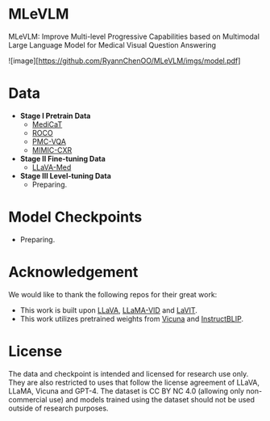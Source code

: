 # MLeVLM
MLeVLM: Improve Multi-level Progressive Capabilities based on Multimodal Large Language Model for Medical Visual Question Answering

![image][https://github.com/RyannChenOO/MLeVLM/imgs/model.pdf]

# Data

- **Stage I Pretrain Data** 
    - [MediCaT](https://github.com/allenai/medicat)
    - [ROCO](https://github.com/razorx89/roco-dataset)
    - [PMC-VQA](https://github.com/xiaoman-zhang/PMC-VQA)
    - [MIMIC-CXR](https://www.physionet.org/content/mimic-cxr/2.0.0/)
- **Stage II Fine-tuning Data**
    - [LLaVA-Med](https://github.com/microsoft/LLaVA-Med)
- **Stage III Level-tuning Data**
    - Preparing.

# Model Checkpoints

- Preparing.

# Acknowledgement

We would like to thank the following repos for their great work:

- This work is built upon [LLaVA](https://github.com/haotian-liu/LLaVA), [LLaMA-VID](https://github.com/dvlab-research/LLaMA-VID) and [LaVIT](https://github.com/jy0205/LaVIT).
- This work utilizes pretrained weights from [Vicuna](https://github.com/lm-sys/FastChat) and [InstructBLIP](https://github.com/salesforce/LAVIS).

# License

The data and checkpoint is intended and licensed for research use only. They are also restricted to uses that follow the license agreement of LLaVA, LLaMA, Vicuna and GPT-4. The dataset is CC BY NC 4.0 (allowing only non-commercial use) and models trained using the dataset should not be used outside of research purposes.